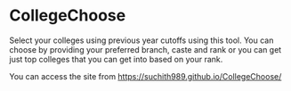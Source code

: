 # CollegeChoose
Select your colleges using previous year cutoffs using this tool. 
You can choose by providing your preferred branch, caste and rank or you can get just top colleges that you can get into based on your rank.

You can access the site from https://suchith989.github.io/CollegeChoose/
